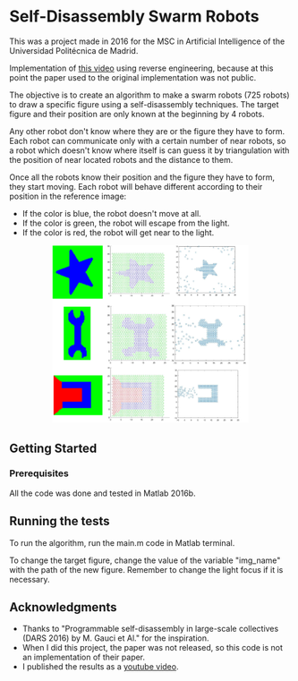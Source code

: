 
# Self-Disassembly Swarm Robots

This was a project made in 2016 for the MSC in Artificial Intelligence of the Universidad Politécnica de Madrid.

Implementation of [this video](https://www.youtube.com/watch?v=JanDNi4HEEA) using reverse engineering, because at this point the paper used to the original implementation was not public.

The objective is to create an algorithm to make a swarm robots (725 robots) to draw a specific figure using a self-disassembly techniques. The target figure and their position are only known at the beginning by 4 robots. 

Any other robot don't know where they are or the figure they have to form. Each robot can communicate only with a certain number of near robots, so a robot which doesn't know where itself is can guess it by triangulation with the position of near located robots and the distance to them.

Once all the robots know their position and the figure they have to form, they start moving. 
Each robot will behave different according to their position in the reference image:

* If the color is blue, the robot doesn't move at all.
* If the color is green, the robot will escape from the light.
* If the color is red, the robot will get near to the light.

<p align="center">
  <img src="imgs/experimentos.png" width="350" title="Example figures">
</p>



## Getting Started

### Prerequisites

All the code was done and tested in Matlab 2016b. 


## Running the tests

To run the algorithm, run the main.m code in Matlab terminal.

To change the target figure, change the value of the variable "img_name" with the path of the new figure. Remember to change the light focus if it is necessary.


## Acknowledgments

* Thanks to "Programmable self-disassembly in large-scale collectives (DARS 2016) by M. Gauci et Al." for the inspiration.
* When I did this project, the paper was not released, so this code is not an implementation of their paper.
* I published the results as a [youtube video](https://www.youtube.com/watch?v=DWzoi9FwFqI).







